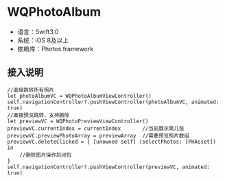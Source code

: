 # WQPhotoAlbum
* 语言：Swift3.0
* 系统：iOS 8及以上
* 依赖库：Photos.framework
## 接入说明
```Swfit
//直接跳转所有照片
let photoAlbumVC = WQPhotoAlbumViewController()
self.navigationController?.pushViewController(photoAlbumVC, animated: true)
//直接预览跳转，支持删除
let previewVC = WQPhotoPreviewViewController()
previewVC.currentIndex = currentIndex       //当前展示第几张
previewVC.previewPhotoArray = previewArray  //需要预览照片数组
previewVC.deleteClicked = { [unowned self] (selectPhotos: [PHAsset]) in
    //删除图片操作后闭包
}
self.navigationController?.pushViewController(previewVC, animated: true)
```
